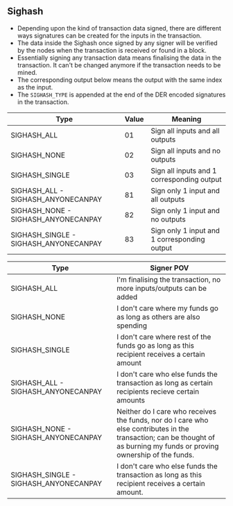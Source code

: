 ## Sighash

* Depending upon the kind of transaction data signed, there are different ways
 signatures can be created for the inputs in the transaction.
* The data inside the Sighash once signed by any signer will be verified by the 
 nodes when the transaction is received or found in a block.
* Essentially signing any transaction data means finalising the data in the
 transaction. It can't be changed anymore if the transaction needs to be mined.
* The corresponding output below means the output with the same index as the
 input.
* The `SIGHASH_TYPE` is appended at the end of the DER encoded signatures in the
 transaction.

 Type | Value | Meaning 
 ---- | ----- | ------- 
 SIGHASH_ALL | 01 | Sign all inputs and all outputs
 SIGHASH_NONE | 02 | Sign all inputs and no outputs
 SIGHASH_SINGLE | 03 | Sign all inputs and 1 corresponding output
 SIGHASH_ALL - SIGHASH_ANYONECANPAY | 81 | Sign only 1 input and all outputs
 SIGHASH_NONE - SIGHASH_ANYONECANPAY | 82 | Sign only 1 input and no outputs
 SIGHASH_SINGLE - SIGHASH_ANYONECANPAY | 83 | Sign only 1 input and 1 corresponding output

 Type | Signer POV
 ---- | ----------
 SIGHASH_ALL | I'm finalising the transaction, no more inputs/outputs can be added 
 SIGHASH_NONE | I don't care where my funds go as long as others are also spending
 SIGHASH_SINGLE | I don't care where rest of the funds go as long as this recipient receives a certain amount
 SIGHASH_ALL - SIGHASH_ANYONECANPAY | I don't care who else funds the transaction as long as certain recipients recieve certain amounts
 SIGHASH_NONE - SIGHASH_ANYONECANPAY | Neither do I care who receives the funds, nor do I care who else contributes in the transaction; can be thought of as burning my funds or proving ownership of the funds.
 SIGHASH_SINGLE - SIGHASH_ANYONECANPAY | I don't care who else funds the transaction as long as this recipient receives a certain amount.
